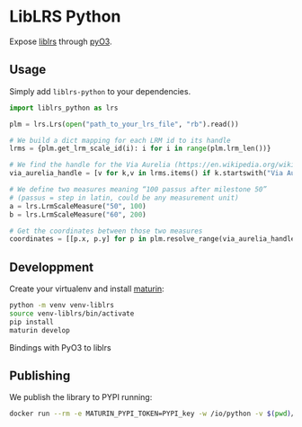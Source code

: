# LibLRS Python

Expose [liblrs](https://github.com/OpenRailAssociation/liblrs/) through [pyO3](https://pyo3.rs).

## Usage

Simply add `liblrs-python` to your dependencies.

```python
import liblrs_python as lrs

plm = lrs.Lrs(open("path_to_your_lrs_file", "rb").read())

# We build a dict mapping for each LRM id to its handle
lrms = {plm.get_lrm_scale_id(i): i for i in range(plm.lrm_len())}

# We find the handle for the Via Aurelia (https://en.wikipedia.org/wiki/Via_Aurelia)
via_aurelia_handle = [v for k,v in lrms.items() if k.startswith("Via Aurelia")][0]

# We define two measures meaning “100 passus after milestone 50”
# (passus = step in latin, could be any measurement unit)
a = lrs.LrmScaleMeasure("50", 100)
b = lrs.LrmScaleMeasure("60", 200)

# Get the coordinates between those two measures
coordinates = [[p.x, p.y] for p in plm.resolve_range(via_aurelia_handle, a, b)]
```

## Developpment

Create your virtualenv and install [maturin](https://www.maturin.rs):

```sh
python -m venv venv-liblrs
source venv-liblrs/bin/activate
pip install
maturin develop
```

Bindings with PyO3 to liblrs

## Publishing

We publish the library to PYPI running:

```sh
docker run --rm -e MATURIN_PYPI_TOKEN=PYPI_key -w /io/python -v $(pwd)/..:/io ghcr.io/pyo3/maturin publish
```
